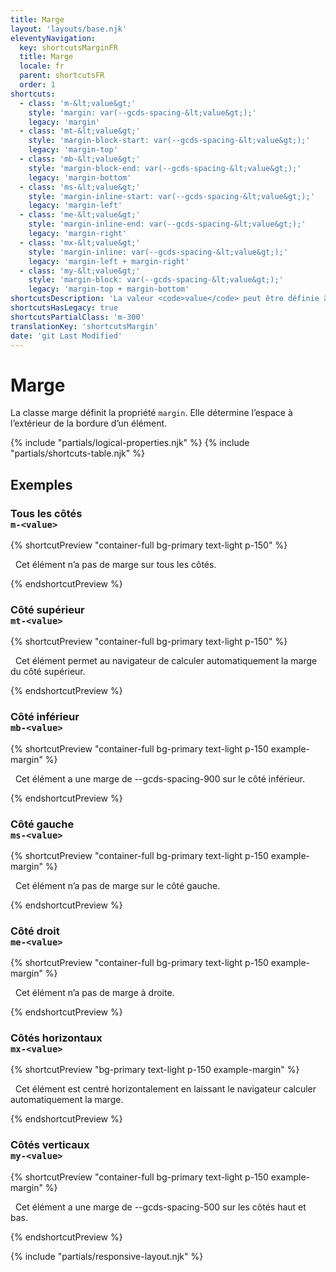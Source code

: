 ```yaml
---
title: Marge
layout: 'layouts/base.njk'
eleventyNavigation:
  key: shortcutsMarginFR
  title: Marge
  locale: fr
  parent: shortcutsFR
  order: 1
shortcuts:
  - class: 'm-&lt;value&gt;'
    style: 'margin: var(--gcds-spacing-&lt;value&gt;);'
    legacy: 'margin'
  - class: 'mt-&lt;value&gt;'
    style: 'margin-block-start: var(--gcds-spacing-&lt;value&gt;);'
    legacy: 'margin-top'
  - class: 'mb-&lt;value&gt;'
    style: 'margin-block-end: var(--gcds-spacing-&lt;value&gt;);'
    legacy: 'margin-bottom'
  - class: 'ms-&lt;value&gt;'
    style: 'margin-inline-start: var(--gcds-spacing-&lt;value&gt;);'
    legacy: 'margin-left'
  - class: 'me-&lt;value&gt;'
    style: 'margin-inline-end: var(--gcds-spacing-&lt;value&gt;);'
    legacy: 'margin-right'
  - class: 'mx-&lt;value&gt;'
    style: 'margin-inline: var(--gcds-spacing-&lt;value&gt;);'
    legacy: 'margin-left + margin-right'
  - class: 'my-&lt;value&gt;'
    style: 'margin-block: var(--gcds-spacing-&lt;value&gt;);'
    legacy: 'margin-top + margin-bottom'
shortcutsDescription: 'La valeur <code>value</code> peut être définie à l’une de nos <a href="/fr/styles/espacement/">unités d’espacement prédéfinies</a> (<code>0</code> - <code>1250</code>) ou <code>auto</code>.'
shortcutsHasLegacy: true
shortcutsPartialClass: 'm-300'
translationKey: 'shortcutsMargin'
date: 'git Last Modified'
---
```


# Marge

La classe marge définit la propriété `margin`. Elle détermine l’espace à l’extérieur de la bordure d’un élément.

{% include "partials/logical-properties.njk" %}
{% include "partials/shortcuts-table.njk" %}

## Exemples

### Tous les côtés<br/>`m-<value>`

{% shortcutPreview "container-full bg-primary text-light p-150" %}

<p class="m-0">
  Cet élément n’a pas de marge sur tous les côtés.
</p>
{% endshortcutPreview %}

### Côté supérieur<br/>`mt-<value>`

{% shortcutPreview "container-full bg-primary text-light p-150" %}

<p class="mt-auto">
  Cet élément permet au navigateur de calculer automatiquement la marge du côté supérieur.
</p>
{% endshortcutPreview %}

### Côté inférieur<br/>`mb-<value>`

{% shortcutPreview "container-full bg-primary text-light p-150 example-margin" %}

<p class="mb-900">
  Cet élément a une marge de --gcds-spacing-900 sur le côté inférieur.
</p>
{% endshortcutPreview %}

### Côté gauche<br/>`ms-<value>`

{% shortcutPreview "container-full bg-primary text-light p-150 example-margin" %}

<p class="m-900 ms-0">
  Cet élément n’a pas de marge sur le côté gauche.
</p>
{% endshortcutPreview %}

### Côté droit<br/>`me-<value>`

{% shortcutPreview "container-full bg-primary text-light p-150 example-margin" %}

<p class="m-900 me-0">
  Cet élément n’a pas de marge à droite.
</p>
{% endshortcutPreview %}

### Côtés horizontaux<br/>`mx-<value>`

{% shortcutPreview "bg-primary text-light p-150 example-margin" %}

<p class="container-md mx-auto">
  Cet élément est centré horizontalement en laissant le navigateur calculer automatiquement la marge.
</p>
{% endshortcutPreview %}

### Côtés verticaux<br/>`my-<value>`

{% shortcutPreview "container-full bg-primary text-light p-150 example-margin" %}

<p class="my-900">
  Cet élément a une marge de --gcds-spacing-500 sur les côtés haut et bas.
</p>
{% endshortcutPreview %}

{% include "partials/responsive-layout.njk" %}

